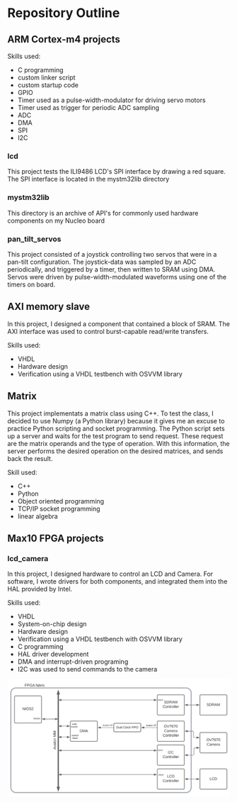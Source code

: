 # Repository Outline

## ARM Cortex-m4 projects

Skills used:
- C programming
- custom linker script
- custom startup code
- GPIO
- Timer used as a pulse-width-modulator for driving servo motors
- Timer used as trigger for periodic ADC sampling
- ADC
- DMA
- SPI
- I2C

### lcd
This project tests the ILI9486 LCD's SPI interface by drawing a red square. The SPI interface is located in
the mystm32lib directory

### mystm32lib
This directory is an archive of API's for commonly used hardware components on my Nucleo board

### pan_tilt_servos
This project consisted of a joystick controlling two servos that were in a pan-tilt configuration. The
joystick-data was sampled by an ADC periodically, and triggered by a timer, then written to SRAM using DMA.
Servos were driven by pulse-width-modulated waveforms using one of the timers on board.

## AXI memory slave
In this project, I designed a component that contained a block of SRAM. The AXI interface was used
to control burst-capable read/write transfers.
  
Skills used:
- VHDL
- Hardware design
- Verification using a VHDL testbench with OSVVM library

## Matrix
This project implementats a matrix class using C++. To test the class, I decided to use Numpy (a Python library) 
because it gives me an excuse to practice Python scripting and socket programming. The Python script sets up a server 
and waits for the test program to send request. These request are the matrix operands and the type of operation. 
With this information, the server performs the desired operation on the desired matrices, and sends back the result.
  
Skill used:
- C++
- Python
- Object oriented programming
- TCP/IP socket programming
- linear algebra

## Max10 FPGA projects
###  lcd_camera
In this project, I designed hardware to control an LCD and Camera. For software, I wrote drivers for both
components, and integrated them into the HAL provided by Intel.
  
Skills used:
- VHDL
- System-on-chip design
- Hardware design
- Verification using a VHDL testbench with OSVVM library
- C programming
- HAL driver development
- DMA and interrupt-driven programing
- I2C was used to send commands to the camera

![](max10_fpga_projects/lcd_and_camera/LCD_camera_diagram.svg)
